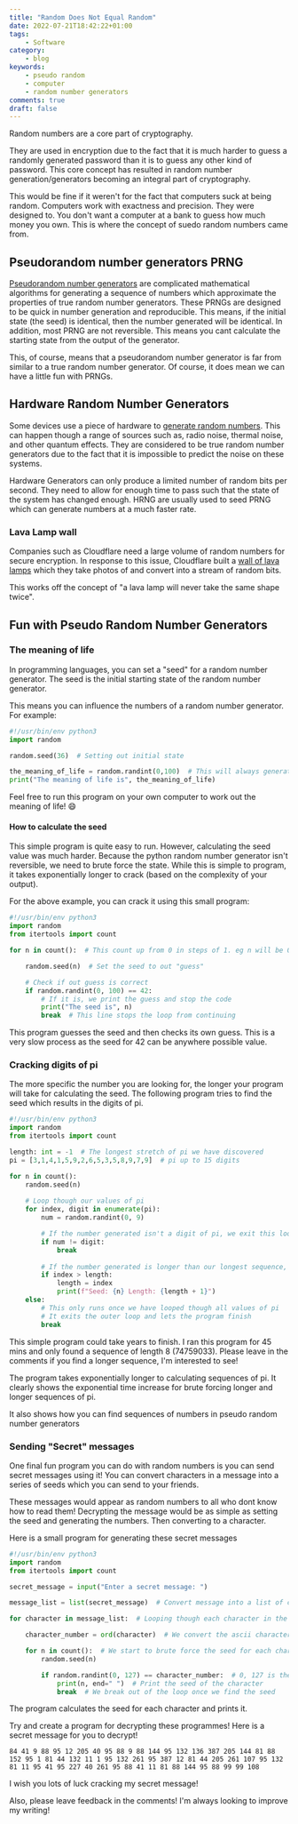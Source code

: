```yaml
---
title: "Random Does Not Equal Random"
date: 2022-07-21T18:42:22+01:00
tags:
    - Software
category:
    - blog
keywords:
    - pseudo random
    - computer
    - random number generators
comments: true
draft: false
---
```

Random numbers are a core part of cryptography.

They are used in encryption due to the fact that it is much harder to guess a randomly generated password than it is to guess any other kind of password.
This core concept has resulted in random number generation/generators becoming an integral part of cryptography.

This would be fine if it weren't for the fact that computers suck at being random.
Computers work with exactness and precision. They were designed to.
You don't want a computer at a bank to guess how much money you own.
This is where the concept of suedo random numbers came from.

## Pseudorandom number generators PRNG

[Pseudorandom number generators](https://en.wikipedia.org/wiki/Pseudorandom_number_generator) are complicated mathematical algorithms for generating a sequence of numbers which approximate the properties of true random number generators.
These PRNGs are designed to be quick in number generation and reproducible. This means, if the initial state (the seed) is identical, then
the number generated will be identical. 
In addition, most PRNG are not reversible. This means you cant calculate the starting state from the output of the generator.

This, of course, means that a pseudorandom number generator is far from similar to a true random number generator.
Of course, it does mean we can have a little fun with PRNGs.

## Hardware Random Number Generators

Some devices use a piece of hardware to [generate random numbers](https://en.wikipedia.org/wiki/Hardware_random_number_generator).
This can happen though a range of sources such as, radio noise, thermal noise, and other quantum effects.
They are considered to be true random number generators due to the fact that it is impossible to predict the noise on these systems.

Hardware Generators can only produce a limited number of random bits per second. They need to allow for enough time to pass such that the state of the system has changed enough. HRNG are usually used to seed PRNG which can generate numbers at a much faster rate.

### Lava Lamp wall

Companies such as Cloudflare need a large volume of random numbers for secure encryption.
In response to this issue, Cloudflare built a [wall of lava lamps](https://www.cloudflare.com/learning/ssl/lava-lamp-encryption/) which they take photos of and convert into a stream of random bits.

This works off the concept of "a lava lamp will never take the same shape twice".

## Fun with Pseudo Random Number Generators

### The meaning of life

In programming languages, you can set a "seed" for a random number generator.
The seed is the initial starting state of the random number generator.

This means you can influence the numbers of a random number generator.
For example:

```python
#!/usr/bin/env python3
import random

random.seed(36)  # Setting out initial state

the_meaning_of_life = random.randint(0,100)  # This will always generate the same value
print("The meaning of life is", the_meaning_of_life)
```

Feel free to run this program on your own computer to work out the meaning of life! :smile:

#### How to calculate the seed

This simple program is quite easy to run. However, calculating the seed value was much harder.
Because the python random number generator isn't reversible, we need to brute force the state.
While this is simple to program, it takes exponentially longer to crack (based on the complexity of your output).

For the above example, you can crack it using this small program:

```python
#!/usr/bin/env python3
import random
from itertools import count

for n in count():  # This count up from 0 in steps of 1. eg n will be 0, 1, 2, 3, 4 ...

    random.seed(n)  # Set the seed to out "guess"

    # Check if out guess is correct
    if random.randint(0, 100) == 42:
        # If it is, we print the guess and stop the code
        print("The seed is", n)
        break  # This line stops the loop from continuing
```

This program guesses the seed and then checks its own guess.
This is a very slow process as the seed for 42 can be anywhere possible value.

### Cracking digits of pi

The more specific the number you are looking for, the longer your program will take for calculating the seed.
The following program tries to find the seed which results in the digits of pi.

```python
#!/usr/bin/env python3
import random
from itertools import count

length: int = -1  # The longest stretch of pi we have discovered
pi = [3,1,4,1,5,9,2,6,5,3,5,8,9,7,9]  # pi up to 15 digits

for n in count():
    random.seed(n)
    
    # Loop though our values of pi
    for index, digit in enumerate(pi):
        num = random.randint(0, 9)

        # If the number generated isn't a digit of pi, we exit this loop
        if num != digit:
            break
        
        # If the number generated is longer than our longest sequence, we print the value and save its length
        if index > length:
            length = index
            print(f"Seed: {n} Length: {length + 1}")
    else:
        # This only runs once we have looped though all values of pi
        # It exits the outer loop and lets the program finish
        break
```

This simple program could take years to finish. I ran this program for 45 mins and only found a sequence of length 8 (74759033). Please leave in the comments if you find a longer sequence, I'm interested to see!

The program takes exponentially longer to calculating sequences of pi.
It clearly shows the exponential time increase for brute forcing longer and longer sequences of pi.

It also shows how you can find sequences of numbers in pseudo random number generators

### Sending "Secret" messages

One final fun program you can do with random numbers is you can send secret messages using it!
You can convert characters in a message into a series of seeds which you can send to your friends.

These messages would appear as random numbers to all who dont know how to read them!
Decrypting the message would be as simple as setting the seed and generating the numbers. Then converting to a character.

Here is a small program for generating these secret messages

```python
#!/usr/bin/env python3
import random
from itertools import count

secret_message = input("Enter a secret message: ")

message_list = list(secret_message)  # Convert message into a list of characters

for character in message_list:  # Looping though each character in the message

    character_number = ord(character)  # We convert the ascii character into its number

    for n in count():  # We start to brute force the seed for each character
        random.seed(n)

        if random.randint(0, 127) == character_number:  # 0, 127 is the range of ascii characters
            print(n, end=" ")  # Print the seed of the character
            break  # We break out of the loop once we find the seed
```

The program calculates the seed for each character and prints it.

Try and create a program for decrypting these programmes!
Here is a secret message for you to decrypt!

`84 41 9 88 95 12 205 40 95 88 9 88 144 95 132 136 387 205 144 81 88 152 95 1 81 44 132 11 1 95 132 261 95 387 12 81 44 205 261 107 95 132 81 11 95 41 95 227 40 261 95 88 41 11 81 88 144 95 88 99 99 108`

I wish you lots of luck cracking my secret message!

Also, please leave feedback in the comments!
I'm always looking to improve my writing!
